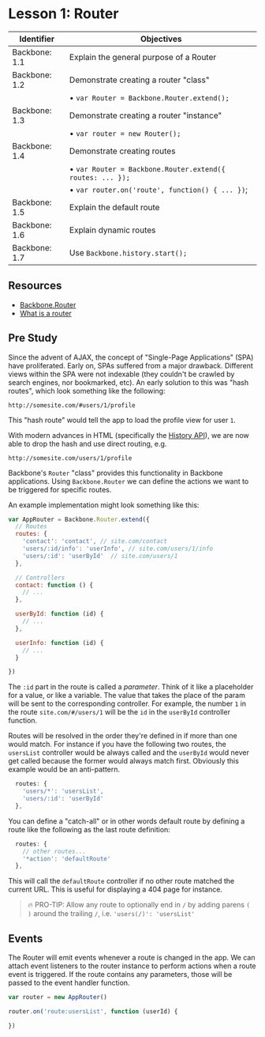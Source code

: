 # Lesson 1: Router

Identifier     | Objectives
---------------|------------
Backbone: 1.1  | Explain the general purpose of a Router
Backbone: 1.2  | Demonstrate creating a router "class"
               | &bull; `var Router = Backbone.Router.extend();`
Backbone: 1.3  | Demonstrate creating a router "instance"
               | &bull; `var router = new Router();`
Backbone: 1.4  | Demonstrate creating routes
               | &bull; `var Router = Backbone.Router.extend({ routes: ... });`
               | &bull; `var router.on('route', function() { ... })`;
Backbone: 1.5  | Explain the default route
Backbone: 1.6  | Explain dynamic routes
Backbone: 1.7  | Use `Backbone.history.start();`

## Resources

- [Backbone.Router][router]
- [What is a router][what-is-a-router]

## Pre Study

Since the advent of AJAX, the concept of "Single-Page Applications" (SPA) have proliferated. Early on, SPAs suffered from a major drawback. Different views within the SPA were not indexable (they couldn't be crawled by search engines, nor bookmarked, etc). An early solution to this was "hash routes", which look something like the following:

```
http://somesite.com/#users/1/profile
```

This "hash route" would tell the app to load the profile view for user `1`.

With modern advances in HTML (specifically the [History API][history]), we are now able to drop the hash and use direct routing, e.g.

```
http://somesite.com/users/1/profile
```

Backbone's `Router` "class" provides this functionality in Backbone applications. Using `Backbone.Router` we can define the actions we want to be triggered for specific routes.

An example implementation might look something like this:

```js
var AppRouter = Backbone.Router.extend({
  // Routes
  routes: {
    'contact': 'contact', // site.com/contact
    'users/:id/info': 'userInfo', // site.com/users/1/info
    'users/:id': 'userById'  // site.com/users/1
  },

  // Controllers
  contact: function () {
    // ...
  },

  userById: function (id) {
    // ...
  },

  userInfo: function (id) {
    // ...
  }

})
```

The `:id` part in the route is called a *parameter*. Think of it like a placeholder for a value, or like a variable. The value that takes the place of the param will be sent to the corresponding controller. For example, the number `1` in the route `site.com/#/users/1` will be the `id` in the `userById` controller function.

Routes will be resolved in the order they're defined in if more than one would match. For instance if you have the following two routes, the `usersList` controller would be always called and the `userById` would never get called because the former would always match first. Obviously this example would be an anti-pattern.

```js
  routes: {
    'users/*': 'usersList',
    'users/:id': 'userById'
  },
```

You can define a "catch-all" or in other words default route by defining a route like the following as the last route definition:

```js
  routes: {
    // other routes...
    '*action': 'defaultRoute'
  },
```

This will call the `defaultRoute` controller if no other route matched the current URL. This is useful for displaying a 404 page for instance.

> :fire: PRO-TIP: Allow any route to optionally end in `/` by adding parens `( )` around the trailing `/`, i.e. `'users(/)': 'usersList'`

## Events

The Router will emit events whenever a route is changed in the app. We can attach event listeners to the router instance to perform actions when a route event is triggered. If the route contains any parameters, those will be passed to the event handler function.

```js
var router = new AppRouter()

router.on('route:usersList', function (userId) {

})
```

[router]: http://backbonejs.org/#Router
[what-is-a-router]: http://backbonetutorials.com/what-is-a-router
[history]: https://developer.mozilla.org/en-US/docs/Web/API/History
